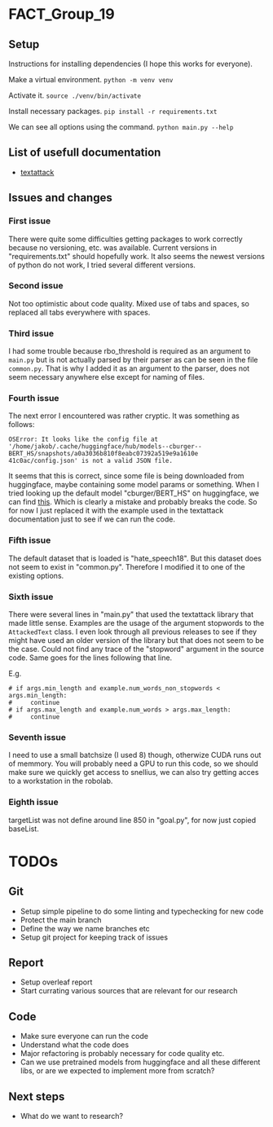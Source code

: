 # FACT_Group_19

## Setup
Instructions for installing dependencies (I hope this works for everyone).

Make a virtual environment.
```python -m venv venv```

Activate it.
```source ./venv/bin/activate```

Install necessary packages.
```pip install -r requirements.txt```

We can see all options using the command.
```python main.py --help```

## List of usefull documentation
- [textattack](https://textattack.readthedocs.io/en/latest/0_get_started/basic-Intro.html)

## Issues and changes
### First issue
There were quite some difficulties getting packages to work correctly because no
versioning, etc. was available. Current versions in "requirements.txt" should
hopefully work. It also seems the newest versions of python do not work, I tried
several different versions.

### Second issue
Not too optimistic about code quality. Mixed use of tabs and spaces, so replaced
all tabs everywhere with spaces.

### Third issue
I had some trouble because rbo_threshold is required as an argument to ```main.py```
but is not actually parsed by their parser as can be seen in the file ```common.py```.
That is why I added it as an argument to the parser, does not seem necessary
anywhere else except for naming of files.

### Fourth issue
The next error I encountered was rather cryptic. It was something as follows:

```
OSError: It looks like the config file at '/home/jakob/.cache/huggingface/hub/models--cburger--BERT_HS/snapshots/a0a3036b810f8eabc07392a519e9a1610e
41c0ac/config.json' is not a valid JSON file.
```

It seems that this is correct, since some file is being downloaded from huggingface,
maybe containing some model params or something. When I tried looking up the default
model "cburger/BERT_HS" on huggingface, we can find
[this](https://huggingface.co/cburger/BERT_HS/blob/main/config.json). Which is clearly
a mistake and probably breaks the code. So for now I just replaced it with the example
used in the textattack documentation just to see if we can run the code.

### Fifth issue
The default dataset that is loaded is "hate_speech18". But this dataset does not seem
to exist in "common.py". Therefore I modified it to one of the existing options.

### Sixth issue
There were several lines in "main.py" that used the textattack library that made
little sense. Examples are the usage of the argument stopwords to the `AttackedText`
class. I even look through all previous releases to see if they might have used
an older version of the library but that does not seem to be the case. Could not
find any trace of the "stopword" argument in the source code. Same goes for the lines
following that line.

E.g.
```
# if args.min_length and example.num_words_non_stopwords < args.min_length:
#     continue
# if args.max_length and example.num_words > args.max_length:
#     continue
```

### Seventh issue
I need to use a small batchsize (I used 8) though, otherwize
CUDA runs out of memmory. You will probably need a GPU to run this code, so we should make sure
we quickly get access to snellius, we can also try getting acces to a workstation in the robolab.

### Eighth issue
targetList was not define around line 850 in "goal.py", for now just copied baseList.


# TODOs

## Git
- Setup simple pipeline to do some linting and typechecking for new code
- Protect the main branch
- Define the way we name branches etc
- Setup git project for keeping track of issues

## Report
- Setup overleaf report
- Start currating various sources that are relevant for our research

## Code
- Make sure everyone can run the code
- Understand what the code does
- Major refactoring is probably necessary for code quality etc.
- Can we use pretrained models from huggingface and all these different libs, or are we
  expected to implement more from scratch?

## Next steps
- What do we want to research?
